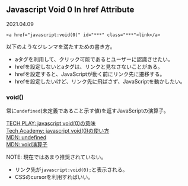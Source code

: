 ## Javascript Void 0 In href Attribute
2021.04.09

```
<a href="javascript:void(0)" id="***" class="***">link</a>
```

以下のようなジレンマを満たすための書き方。
- aタグを利用して、クリック可能であるとユーザーに認識させたい。
- hrefを設定しないとaタグは、リンクと見なさないことがある。
- hrefを設定すると、JavaScriptが動く前にリンク先に遷移する。
- hrefを設定したいけど、リンク先に飛ばさず、JavaScriptを動かしたい。

### void()
常に`undefined`(未定義であること示す値)を返すJavaScriptの演算子。

[TECH PLAY: javascript void(0)の意味](https://techplay.jp/column/559)<br>
[Tech Academy: javascript void(0)の使い方](https://techacademy.jp/magazine/31321)<br>
[MDN: undefined](https://developer.mozilla.org/ja/docs/Web/JavaScript/Reference/Global_Objects/undefined)<br>
[MDN: void演算子](https://developer.mozilla.org/ja/docs/Web/JavaScript/Reference/Operators/void)

NOTE: 現在ではあまり推奨されていない。

- リンク先が`javascript:void(0);`と表示される。
- CSSのcursorを利用すればいい。